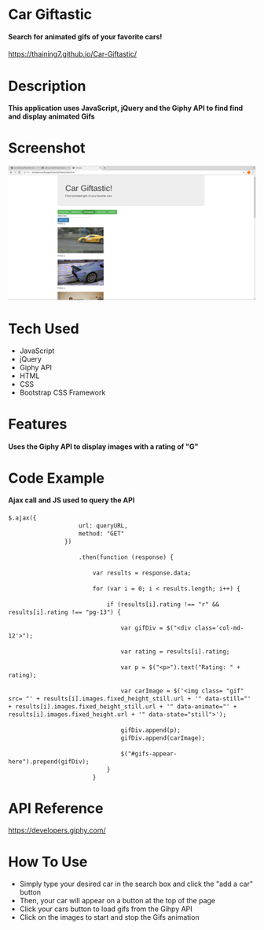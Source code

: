 # Car Giftastic

#### Search for animated gifs of your favorite cars!
https://thaining7.github.io/Car-Giftastic/

# Description

#### This application uses JavaScript, jQuery and the Giphy API to find find and display animated Gifs

# Screenshot

![App Screenshot](/assets/images/Giftastic.png)

# Tech Used

* JavaScript
* jQuery
* Giphy API
* HTML
* CSS
* Bootstrap CSS Framework

# Features

#### Uses the Giphy API to display images with a rating of "G"

# Code Example

#### Ajax call and JS used to query the API

```
$.ajax({
                    url: queryURL,
                    method: "GET"
                })

                    .then(function (response) {

                        var results = response.data;

                        for (var i = 0; i < results.length; i++) {

                            if (results[i].rating !== "r" && results[i].rating !== "pg-13") {

                                var gifDiv = $("<div class='col-md-12'>");

                                var rating = results[i].rating;

                                var p = $("<p>").text("Rating: " + rating);

                                var carImage = $('<img class= "gif" src= "' + results[i].images.fixed_height_still.url + '" data-still="' + results[i].images.fixed_height_still.url + '" data-animate="' + results[i].images.fixed_height.url + '" data-state="still">');

                                gifDiv.append(p);
                                gifDiv.append(carImage);

                                $("#gifs-appear-here").prepend(gifDiv);
                            }
                        }
```

# API Reference

https://developers.giphy.com/

# How To Use

* Simply type your desired car in the search box and click the "add a car" button
* Then, your car will appear on a button at the top of the page
* Click your cars button to load gifs from the Gihpy API
* Click on the images to start and stop the Gifs animation
